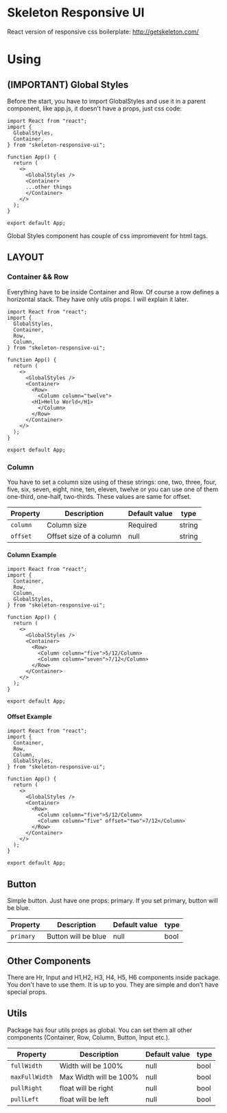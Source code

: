 # Skeleton Responsive UI
React version of responsive css boilerplate: http://getskeleton.com/

# Using

## (IMPORTANT) Global Styles

Before the start, you have to import GlobalStyles and use it in a parent component, like app.js, it doesn't have a props, just css code:

    import React from "react";
    import {
      GlobalStyles,
      Container,
    } from "skeleton-responsive-ui";
    
    function App() {
      return (
        <>
          <GlobalStyles />
          <Container>
          ...other things
          </Container>
        </>
      );
    }
    
    export default App;

Global Styles component has couple of css impromevent for html tags.

## LAYOUT
### Container && Row

Everything have to be inside Container and Row. Of course a row defines a horizontal stack. They have only utils props. I will explain it later.

    import React from "react";
    import {
      GlobalStyles,
      Container,
      Row,
      Column,
    } from "skeleton-responsive-ui";
    
    function App() {
      return (
        <>
          <GlobalStyles />
          <Container>
            <Row>
              <Column column="twelve">
    		<H1>Hello World</H1>
              </Column>
            </Row>
          </Container>
        </>
      );
    }
    
    export default App;


### Column

You have to set a column size using of these strings: 
one, two, three, four, five, six, seven, eight, nine, ten, eleven, twelve or you can use one of them one-third, one-half, two-thirds. These values are same for offset.  

| Property | Description | Default value | type |
| -------- | ----------- | ------------- | ---- |
| `column`  | Column size | Required | string |
| `offset`  | Offset size of a column | null | string|

#### Column Example 

    import React from "react";
    import {
      Container,
      Row,
      Column,
      GlobalStyles,
    } from "skeleton-responsive-ui";
    
    function App() {
      return (
        <>
          <GlobalStyles />
          <Container>
            <Row>
	          <Column column="five">5/12/Column>
              <Column column="seven">7/12</Column>
            </Row>
          </Container>
        </>
      );
    }
    
    export default App;

#### Offset Example

    import React from "react";
    import {
      Container,
      Row,
      Column,
      GlobalStyles,
    } from "skeleton-responsive-ui";
    
    function App() {
      return (
        <>
          <GlobalStyles />
          <Container>
            <Row>
	          <Column column="five">5/12/Column>
              <Column column="five" offset="two">7/12</Column>
            </Row>
          </Container>
        </>
      );
    }
    
    export default App;

## Button

Simple button. Just have one props: primary. If you set primary, button will be blue. 

| Property | Description | Default value | type |
| -------- | ----------- | ------------- | ---- |
| `primary`  | Button will be blue | null| bool |

## Other Components

There are Hr, Input and H1,H2, H3, H4, H5, H6 components inside package. You don't have to use them. It is up to you. They are simple and don't have special props. 

## Utils

Package has four utils props as global. You can set them all other components (Container, Row, Column, Button, Input etc.).

| Property | Description | Default value | type |
| -------- | ----------- | ------------- | ---- |
| `fullWidth`  | Width will be 100% | null| bool|
| `maxFullWidth`  | Max Width will be 100%| null | bool|
| `pullRight`  | float will be right| null | bool|
| `pullLeft`  | float will be left| null | bool|
